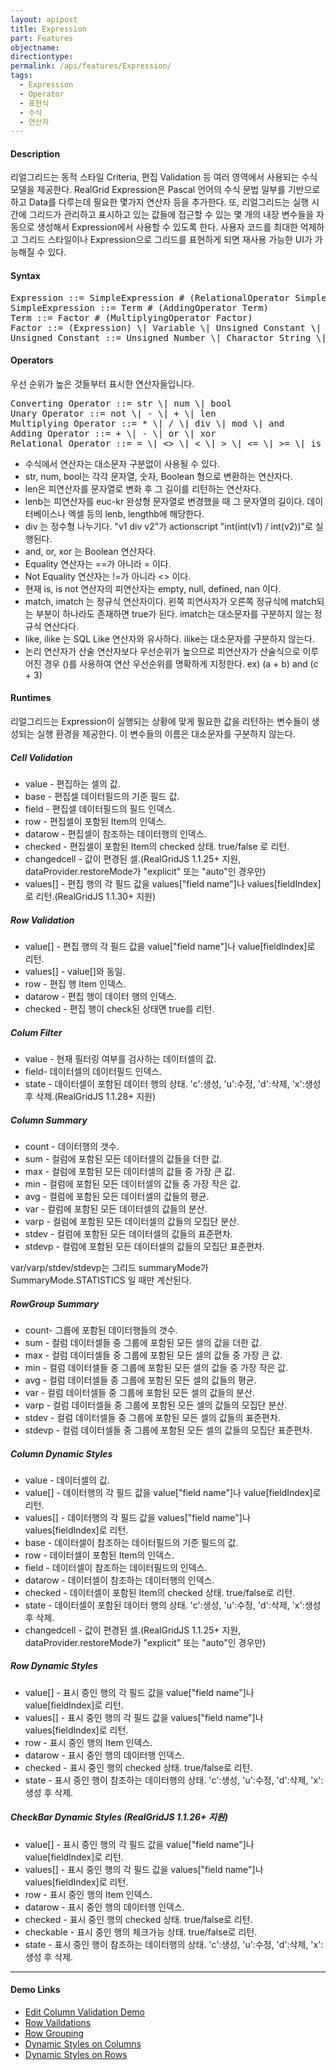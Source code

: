 ```yaml
---
layout: apipost
title: Expression
part: Features
objectname: 
directiontype: 
permalink: /api/features/Expression/
tags:
  - Expression
  - Operator
  - 표현식
  - 수식
  - 연산자
---
```


#### Description

리얼그리드는 동적 스타일 Criteria, 편집 Validation 등 여러 영역에서 사용되는 수식 모델을 제공한다. RealGrid Expression은 Pascal 언어의 수식 문법 일부를 기반으로 하고 Data를 다루는데 필요한 몇가지 연산자 등을 추가한다. 또, 리얼그리드는 실행 시간에 그리드가 관리하고 표시하고 있는 값들에 접근할 수 있는 몇 개의 내장 변수들을 자동으로 생성해서 Expression에서 사용할 수 있도록 한다.
사용자 코드를 최대한 억제하고 그리드 스타일이나 Expression으로 그리드를 표현하게 되면 재사용 가능한 UI가 가능해질 수 있다.

#### Syntax

<pre class="prettyprint">
Expression ::= SimpleExpression # (RelationalOperator SimpleExpression)
SimpleExpression ::= Term # (AddingOperator Term)
Term ::= Factor # (MultiplyingOperator Factor)
Factor ::= (Expression) \| Variable \| Unsigned Constant \| ConvertingOperator Factor \| UnaryOperator Factor
Unsigned Constant ::= Unsigned Number \| Charactor String \| null
</pre>

#### Operators

우선 순위가 높은 것들부터 표시한 연산자들입니다.

<pre class="prettyprint">
Converting Operator ::= str \| num \| bool
Unary Operator ::= not \| - \| + \| len
Multiplying Operator ::= * \| / \| div \| mod \| and
Adding Operator ::= + \| - \| or \| xor
Relational Operator ::= = \| <> \| < \| > \| <= \| >= \| is \| is not \| match \| not match \| imatch \| not imatch \| like \| not like \| ilike \| not ilike
</pre>

* 수식에서 연산자는 대소문자 구분없이 사용될 수 있다.
* str, num, bool는 각각 문자열, 숫자, Boolean 형으로 변환하는 연산자다.
* len은 피연산자를 문자열로 변화 후 그 길이를 리턴하는 연산자다.
* lenb는 피연산자를 euc-kr 완성형 문자열로 변경했을 때 그 문자열의 길이다. 데이터베이스나 엑셀 등의 lenb, lengthb에 해당한다.
* div 는 정수형 나누기다. "v1 div v2"가 actionscript "int(int(v1) / int(v2))"로 실행된다.
* and, or, xor 는 Boolean 연산자다.
* Equality 연산자는 ==가 아니라 = 이다.
* Not Equality 연산자는 !=가 아니라 <> 이다.
* 현재 is, is not 연산자의 피연산자는 empty, null, defined, nan 이다.
* match, imatch 는 정규식 연산자이다. 왼쪽 피연사자가 오른쪽 정규식에 match되는 부분이 하나라도 존재하면 true가 된다. imatch는 대소문자를 구분하지 않는 정규식 연산다다.
* like, ilike 는 SQL Like 연산자와 유사하다. ilike는 대소문자를 구분하지 않는다.
* 논리 연산자가 산술 연산자보다 우선순위가 높으므로 피연산자가 산술식으로 이루어진 경우 ()를 사용하여 연산 우선순위를 명확하게 지정한다.  ex) (a + b) and (c + 3) 

#### Runtimes

리얼그리드는 Expression이 실행되는 상황에 맞게 필요한 값을 리턴하는 변수들이 생성되는 실행 환경을 제공한다. 이 변수들의 이름은 대소문자를 구분하지 않는다.

##### Cell Validation

* value - 편집하는 셀의 값.
* base - 편집셀 데이터필드의 기준 필드 값.
* field - 편집셀 데이터필드의 필드 인덱스.
* row - 편집셀이 포함된 Item의 인덱스.
* datarow - 편집셀이 참조하는 데이터행의 인덱스.
* checked - 편집셀이 포함된 Item의 checked 상태. true/false 로 리턴.
* changedcell - 값이 편경된 셀.(RealGridJS 1.1.25+ 지원, dataProvider.restoreMode가 "explicit" 또는 "auto"인 경우만)
<a name="values"></a>
* values[] - 편집 행의 각 필드 값을 values["field name"]나 values[fieldIndex]로 리턴.(RealGridJS 1.1.30+ 지원)

##### Row Validation

* value[] - 편집 행의 각 필드 값을 value["field name"]나 value[fieldIndex]로 리턴.
* values[] - value[]와 동일.
* row -	편집 행 Item 인덱스.
* datarow - 편집 행이 데이터 행의 인덱스.
* checked - 편집 행이 check된 상태면 true를 리턴.

##### Colum Filter

* value - 현재 필터링 여부를 검사하는 데이터셀의 값.
* field- 데이터셀의 데이터필드 인덱스.
* state - 데이터셀이 포함된 데이터 행의 상태. 'c':생성, 'u':수정, 'd':삭제, 'x':생성 후 삭제.(RealGridJS 1.1.28+ 지원)

##### Column Summary

* count - 데이터행의 갯수.
* sum - 컬럼에 포함된 모든 데이터셀의 값들을 더한 값.
* max - 컬럼에 포함된 모든 데이터셀의 값들 중 가장 큰 값.
* min - 컬럼에 포함된 모든 데이터셀의 값들 중 가장 작은 값.
* avg - 컬럼에 포함된 모든 데이터셀의 값들의 평균.
* var - 컬럼에 포함된 모든 데이터셀의 값들의 분산.
* varp - 컬럼에 포함된 모든 데이터셀의 값들의 모집단 분산.
* stdev - 컬럼에 포함된 모든 데이터셀의 값들의 표준편차.
* stdevp - 컬럼에 포함된 모든 데이터셀의 값들의 모집단 표준편차.

var/varp/stdev/stdevp는 그리드 summaryMode가 SummaryMode.STATISTICS 일 때만 계산된다.

##### RowGroup Summary

* count- 그룹에 포함된 데이터행들의 갯수.
* sum -	컬럼 데이터셀들 중 그룹에 포함된 모든 셀의 값을 더한 값.
* max - 컬럼 데이터셀들 중 그룹에 포함된 모든 셀의 값들 중 가장 큰 값.
* min - 컬럼 데이터셀들 중 그룹에 포함된 모든 셀의 값들 중 가장 작은 값.
* avg - 컬럼 데이터셀들 중 그룹에 포함된 모든 셀의 값들의 평균.
* var - 컬럼 데이터셀들 중 그룹에 포함된 모든 셀의 값들의 분산.
* varp - 컬럼 데이터셀들 중 그룹에 포함된 모든 셀의 값들의 모집단 분산.
* stdev - 컬럼 데이터셀들 중 그룹에 포함된 모든 셀의 값들의 표준편차.
* stdevp - 컬럼 데이터셀들 중 그룹에 포함된 모든 셀의 값들의 모집단 표준편차.

##### Column Dynamic Styles

* value - 데이터셀의 값.
* value[] - 데이터행의 각 필드 값을 value["field name"]나 value[fieldIndex]로 리턴.
* values[] - 데이터행의 각 필드 값을 values["field name"]나 values[fieldIndex]로 리턴.
* base - 데이터셀이 참조하는 데이터필드의 기준 필드의 값.
* row - 데이터셀이 포함된 Item의 인덱스.
* field - 데이터셀이 참조하는 데이터필드의 인덱스.
* datarow - 데이터셀이 참조하는 데이터행의 인덱스.
* checked - 데이터셀이 포함된 Item의 checked 상태. true/false로 리턴.
* state - 데이터셀이 포함된 데이터 행의 상태. 'c':생성, 'u':수정, 'd':삭제, 'x':생성 후 삭제.
* changedcell - 값이 편경된 셀.(RealGridJS 1.1.25+ 지원, dataProvider.restoreMode가 "explicit" 또는 "auto"인 경우만)

##### Row Dynamic Styles

* value[] - 표시 중인 행의 각 필드 값을 value["field name"]나 value[fieldIndex]로 리턴.
* values[] - 표시 중인 행의 각 필드 값을 values["field name"]나 values[fieldIndex]로 리턴.
* row - 표시 중인 행의 Item 인덱스.
* datarow - 표시 중인 행의 데이터행 인덱스.
* checked - 표시 중인 행의 checked 상태. true/false로 리턴.
* state - 표시 중인 행이 참조하는 데이터행의 상태. 'c':생성, 'u':수정, 'd':삭제, 'x':생성 후 삭제.  

##### CheckBar Dynamic Styles (RealGridJS 1.1.26+ 지원)

* value[] - 표시 중인 행의 각 필드 값을 value["field name"]나 value[fieldIndex]로 리턴.
* values[] - 표시 중인 행의 각 필드 값을 values["field name"]나 values[fieldIndex]로 리턴.
* row - 표시 중인 행의 Item 인덱스.
* datarow - 표시 중인 행의 데이터행 인덱스.
* checked - 표시 중인 행의 checked 상태. true/false로 리턴.
* checkable - 표시 중인 행의 체크가능 상태. true/false로 리턴.
* state - 표시 중인 행이 참조하는 데이터행의 상태. 'c':생성, 'u':수정, 'd':삭제, 'x':생성 후 삭제.  

---

#### Demo Links

* [Edit Column Validation Demo](http://demo.realgrid.com/Validation/ColumnValidation/)   
* [Row Vaildations](http://demo.realgrid.com/Validation/RowValidation/)   
* [Row Grouping](http://demo.realgrid.com/RowGroup/RowGrouping/)   
* [Dynamic Styles on Columns](http://demo.realgrid.com/GridStyle/DynamicStylesonColumns/)  
* [Dynamic Styles on Rows](http://demo.realgrid.com/GridStyle/DynamicStylesonRows/)  
 


